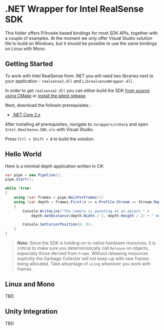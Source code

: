 # .NET Wrapper for Intel RealSense SDK

This folder offers P/Invoke based bindings for most SDK APIs, together with a couple of examples. At the moment we only offer Visual Studio solution file to build on Windows, but it should be possible to use the same bindings on Linux with Mono. 

## Getting Started

To work with Intel RealSense from .NET you will need two libraries next to your application - `realsense2.dll` and `LibrealsenseWrapper.dll`. 

In order to get `realsense2.dll` you can either build the SDK [from source using CMake](https://github.com/IntelRealSense/librealsense/blob/master/doc/installation_windows.md) or [install the latest release](https://github.com/IntelRealSense/librealsense/blob/master/doc/distribution_windows.md).

Next, download the followin prerequisites :

* [.NET Core 2.x](https://www.microsoft.com/net/download/visual-studio-sdks)

After installing all prerequisites, navigate to `/wrappers/csharp` and open `Intel.RealSense.SDK.sln` with Visual Studio. 

Press `Ctrl + Shift + B` to build the solution. 

## Hello World

Here is a minimal depth application written in C#: 

```cs
var pipe = new Pipeline();
pipe.Start();

while (true)
{
    using (var frames = pipe.WaitForFrames())
    using (var depth = frames.First(x => x.Profile.Stream == Stream.Depth) as DepthFrame)
    {
        Console.WriteLine("The camera is pointing at an object " +
            depth.GetDistance(depth.Width / 2, depth.Height / 2) + " meters away\t");

        Console.SetCursorPosition(0, 0);
    }
}
```

> **Note:** Since the SDK is holding-on to native hardware resources, it is critical to make sure you deterministically call `Release` on objects, especially those derived from `Frame`. Without releasing resources explicitly the Garbage Collector will not keep-up with new frames being allocated. Take advantage of `using` whenever you work with frames. 

## Linux and Mono

TBD

## Unity Integration 

TBD
